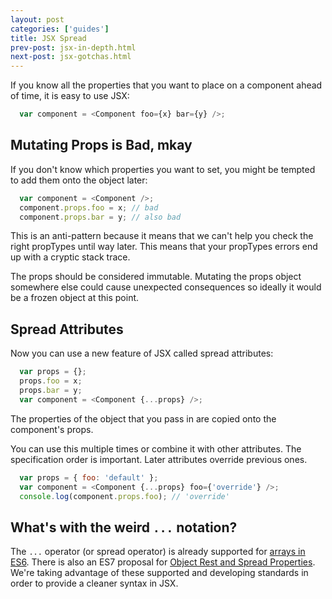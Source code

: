 ```yaml
---
layout: post
categories: ['guides']
title: JSX Spread
prev-post: jsx-in-depth.html
next-post: jsx-gotchas.html
---
```


If you know all the properties that you want to place on a component ahead of time, it is easy to use JSX:

```javascript
  var component = <Component foo={x} bar={y} />;
```

## Mutating Props is Bad, mkay

If you don't know which properties you want to set, you might be tempted to add them onto the object later:

```javascript
  var component = <Component />;
  component.props.foo = x; // bad
  component.props.bar = y; // also bad
```

This is an anti-pattern because it means that we can't help you check the right propTypes until way later. This means that your propTypes errors end up with a cryptic stack trace.

The props should be considered immutable. Mutating the props object somewhere else could cause unexpected consequences so ideally it would be a frozen object at this point.

## Spread Attributes

Now you can use a new feature of JSX called spread attributes:

```javascript
  var props = {};
  props.foo = x;
  props.bar = y;
  var component = <Component {...props} />;
```

The properties of the object that you pass in are copied onto the component's props.

You can use this multiple times or combine it with other attributes. The specification order is important. Later attributes override previous ones.

```javascript
  var props = { foo: 'default' };
  var component = <Component {...props} foo={'override'} />;
  console.log(component.props.foo); // 'override'
```

## What's with the weird `...` notation?

The `...` operator (or spread operator) is already supported for [arrays in ES6](https://developer.mozilla.org/en-US/docs/Web/JavaScript/Reference/Operators/Spread_operator). There is also an ES7 proposal for [Object Rest and Spread Properties](https://github.com/sebmarkbage/ecmascript-rest-spread). We're taking advantage of these supported and developing standards in order to provide a cleaner syntax in JSX.
